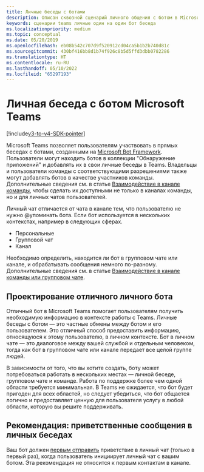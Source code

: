 ```yaml
---
title: Личные беседы с ботами
description: Описан сквозной сценарий личного общения с ботом в Microsoft Teams
keywords: сценарии teams личные один на один бот беседа
ms.localizationpriority: medium
ms.topic: conceptual
ms.date: 05/20/2019
ms.openlocfilehash: eb08b542c707d9f520912cd04ca5b1b2b740d81c
ms.sourcegitcommit: 430bf416bb8d1b74f926c8b5d5ffd3dbb0782286
ms.translationtype: HT
ms.contentlocale: ru-RU
ms.lasthandoff: 05/10/2022
ms.locfileid: "65297193"
---
```

# <a name="have-a-personal-one-on-one-conversation-with-a-microsoft-teams-bot"></a>Личная беседа с ботом Microsoft Teams

[!include[v3-to-v4-SDK-pointer](~/includes/v3-to-v4-pointer-bots.md)]

Microsoft Teams позволяет пользователям участвовать в прямых беседах с ботами, созданными на [Microsoft Bot Framework](/azure/bot-service/?view=azure-bot-service-3.0&preserve-view=true). Пользователи могут находить ботов в коллекции "Обнаружение приложений" и добавлять их в свои личные беседы в Teams. Владельцы и пользователи команды с соответствующими разрешениями также могут добавлять ботов в качестве участников команды. Дополнительные сведения см. в статье [Взаимодействие в канале команды](~/resources/bot-v3/bot-conversations/bots-conv-channel.md), чтобы сделать их доступными не только в каналах команды, но и для личных чатов пользователей.

Личный чат отличается от чата в канале тем, что пользователю не нужно @упоминать бота. Если бот используется в нескольких контекстах, например в следующих сферах.
* Персональные
* Групповой чат
* Канал

Необходимо определить, находится ли бот в групповом чате или канале, и обрабатывать сообщения немного по-разному. Дополнительные сведения см. в статье [Взаимодействие в канале команды или групповом чате](~/resources/bot-v3/bot-conversations/bots-conv-proactive.md).

## <a name="designing-a-great-personal-bot"></a>Проектирование отличного личного бота

Отличный бот в Microsoft Teams помогает пользователям получить необходимую информацию в контексте работы с Teams. Личные беседы с ботом — это частные обмены между ботом и его пользователем. Это отличный способ предоставить информацию, относящуюся к этому пользователю, в личном контексте. Бот в личном чате — это диалоговое между вашей службой и отдельным человеком, тогда как бот в групповом чате или канале передает все целой группе людей.

В зависимости от того, что вы хотите создать, боту может потребоваться работать в нескольких местах — личной беседе, групповом чате и команде. Работа по поддержке более чем одной области требуется минимальная. В Teams не ожидается, что бот будет пригоден для всех областей, но следует убедиться, что бот общается логично и предоставляет ценную для пользователя услугу в любой области, которую вы решите поддерживать.

## <a name="best-practice-welcome-messages-in-personal-conversations"></a>Рекомендация: приветственные сообщения в личных беседах

Ваш бот должен [первым отправить](~/resources/bot-v3/bot-conversations/bots-conv-proactive.md) приветствие в личный чат (только в первый раз), когда пользователь инициирует личный чат с вашим ботом. Эта рекомендация не относится к первым контактам в канале.
